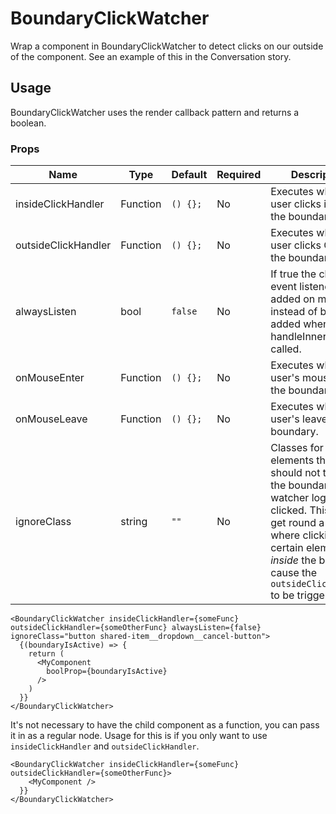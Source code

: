 # BoundaryClickWatcher
Wrap a component in BoundaryClickWatcher to detect clicks on our outside of the component. See an example of this in the Conversation story.

## Usage

BoundaryClickWatcher uses the render callback pattern and returns a boolean.

### Props

| Name                  | Type          | Default       | Required | Description                                         |
| --------------------- |-------------- | ------------- | -------- |---------------------------------------------------- |
| insideClickHandler    | Function      | `() {};`      | No       | Executes when the user clicks inside the boundary.  |
| outsideClickHandler   | Function      | `() {};`      | No       | Executes when the user clicks Outside the boundary. |
| alwaysListen          | bool          | `false`       | No       | If true the click event listener is added on mount instead of being added when handleInnerClick is called. |
| onMouseEnter          | Function      | `() {};`      | No       | Executes when the user's mouse enters the boundary. |
| onMouseLeave          | Function      | `() {};`      | No       | Executes when the user's leaves the boundary.       |
| ignoreClass           | string        | `""`          | No       | Classes for elements that should not trigger the boundary click watcher logic when clicked.  This is to get round a bug where clicking certain elements *inside* the boundary cause the `outsideClickHandler` to be triggered     |

```
<BoundaryClickWatcher insideClickHandler={someFunc} outsideClickHandler={someOtherFunc} alwaysListen={false} ignoreClass="button shared-item__dropdown__cancel-button">
  {(boundaryIsActive) => {
    return (
      <MyComponent
        boolProp={boundaryIsActive}
      />
    )
  }}
</BoundaryClickWatcher>
```

It's not necessary to have the child component as a function, you can pass it in as a regular node. Usage for this is if you only want to use `insideClickHandler` and `outsideClickHandler`.

```
<BoundaryClickWatcher insideClickHandler={someFunc} outsideClickHandler={someOtherFunc}>
    <MyComponent />
  }}
</BoundaryClickWatcher>
```
